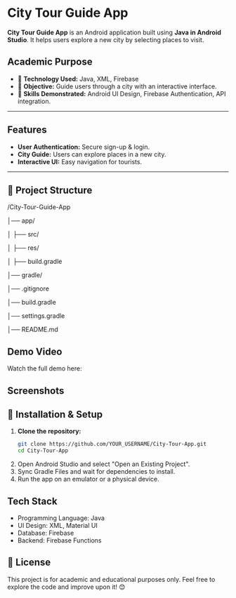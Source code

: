 # City Tour Guide App
**City Tour Guide App** is an Android application built using **Java in Android Studio**. 
It helps users explore a new city by selecting places to visit.

## Academic Purpose
- 📌 **Technology Used:** Java, XML, Firebase
- 📌 **Objective:** Guide users through a city with an interactive interface.
- 📌 **Skills Demonstrated:** Android UI Design, Firebase Authentication, API integration.

---

## Features
- **User Authentication:** Secure sign-up & login.
- **City Guide:** Users can explore places in a new city. 
- **Interactive UI:** Easy navigation for tourists.

---

## 📂 Project Structure
/City-Tour-Guide-App

│── app/

│ ├── src/

│ ├── res/

│ ├── build.gradle

│── gradle/

│── .gitignore

│── build.gradle

│── settings.gradle

│── README.md

## Demo Video
Watch the full demo here: 

## Screenshots


## 🚀 Installation & Setup  
1. **Clone the repository:**  
   ```bash
   git clone https://github.com/YOUR_USERNAME/City-Tour-App.git
   cd City-Tour-App

2. Open Android Studio and select "Open an Existing Project".
3. Sync Gradle Files and wait for dependencies to install.
4. Run the app on an emulator or a physical device.

## Tech Stack
- Programming Language: Java
- UI Design: XML, Material UI
- Database: Firebase
- Backend: Firebase Functions

## 📜 License
This project is for academic and educational purposes only. Feel free to explore the code and improve upon it! 😊
